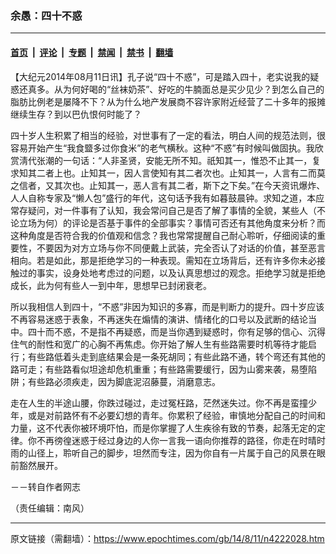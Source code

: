 ### 余愚：四十不惑

---

#### [首页](../../../..?n4222028) &nbsp;|&nbsp; [评论](../../../../../epoch-comment?n4222028) &nbsp;|&nbsp; [专题](../../../../../epoch-special?n4222028) &nbsp;|&nbsp; [禁闻](../../../../../epoch-news?n4222028) &nbsp;|&nbsp; [禁书](../../../../../books?n4222028) &nbsp;|&nbsp; [翻墙](https://github.com/gfw-breaker/nogfw/blob/master/README.md?n4222028)


<div class="post_content" id="artbody" itemprop="articleBody">
 <!-- article content begin -->
 <p>
  【大纪元2014年08月11日讯】孔子说“四十不惑”，可是踏入四十，老实说我的疑惑还真多。从为何好喝的“丝袜奶茶”、好吃的牛腩面总是买少见少？到怎么自己的脂肪比例老是屡降不下？从为什么地产发展商不容许家附近经营了二十多年的报摊继续生存？到以巴仇恨何时能了？
 </p>
 <p>
  四十岁人生积累了相当的经验，对世事有了一定的看法，明白人间的规范法则，很容易开始产生“我食盬多过你食米”的老气横秋。这种“不惑”有时候叫做固执。我欣赏淸代张潮的一句话：“人非圣贤，安能无所不知。祇知其一，惟恐不止其一，复求知其二者上也。止知其一，因人言使知有其二者次也。止知其一，人言有二而莫之信者，又其次也。止知其一，恶人言有其二者，斯下之下矣。”在今天资讯爆炸、人人自称专家及“懒人包”盛行的年代，这句话予我有如暮鼓晨钟。求知之道，本应常存疑问，对一件事有了认知，我会常问自己是否了解了事情的全貌，某些人（不论立场为何）的评论是否基于事件的全部事实？事情可否还有其他角度来分析？而这种角度是否符合我的价值观和信念？我也常常提醒自己耐心聆听，仔细阅读的重要性，不要因为对方立场与你不同便戴上武装，完全否认了对话的价值，甚至恶言相向。若是如此，那是拒绝学习的一种表现。需知在立场背后，还有许多你未必接触过的事实，设身处地考虑过的问题，以及认真思想过的观念。拒绝学习就是拒绝成长，此为何有些人一到中年，思想早已封闭衰老。
 </p>
 <p>
  所以我相信人到四十，“不惑”非因为知识的多寡，而是判断力的提升。四十岁应该不再容易迷惑于表象，不再迷失在煽情的演讲、情绪化的口号以及武断的结论当中。四十而不惑，不是指不再疑惑，而是当你遇到疑惑时，你有足够的信心、沉得住气的耐性和宽广的心胸不再焦虑。你开始了解人生有些路需要时机等待才能启行；有些路低着头走到底结果会是一条死胡同；有些此路不通，转个弯还有其他的路可走；有些路看似坦途却危机重重；有些路需要缓行，因为山雾来袭，易堕陷阱；有些路必须疾走，因为脚底泥沼藤蔓，消磨意志。
 </p>
 <p>
  走在人生的半途山腰，你跌过碰过，走过冤枉路，茫然迷失过。你不再是蛮撞少年，或是对前路怀有不必要幻想的青年。你累积了经验，审慎地分配自己的时间和力量，这不代表你被环境吓怕，而是你掌握了人生疾徐有致的节奏，起落无定的定律。你不再徬徨迷惑于经过身边的人你一言我一语向你推荐的路径，你走在时晴时雨的山径上，聆听自己的脚步，坦然而专注，因为你自有一片属于自己的风景在眼前豁然展开。
 </p>
 <p>
  －－转自作者网志
 </p>
 <p>
  （责任编辑：南风）
 </p>
 <!-- article content end -->
 <div id="below_article_ad">
 </div>
</div>


---

原文链接（需翻墙）：https://www.epochtimes.com/gb/14/8/11/n4222028.htm